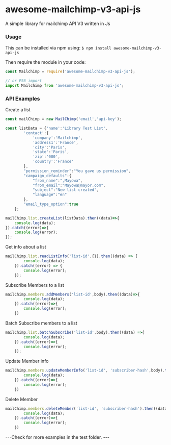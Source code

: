 # awesome-mailchimp-v3-api-js
A simple library for mailchimp API V3 written in Js

### Usage
This can be installed via npm using:
`$ npm install awesome-mailchimp-v3-api-js`

Then require the module in your code:
```js
const Mailchimp = require('awesome-mailchimp-v3-api-js');

// or ES6 import
import Mailchimp from 'awesome-mailchimp-v3-api-js';
```
### API Examples
Create a list
```js
const mailChimp = new MailChimp('email','api-key');

const listData = {'name':'Library Test List',
        'contact':{
            'company':'Mailchimp',
            'address1':'France',
            'city':'Paris',
            'state':'Paris',
            'zip':'000',
            'country':'France'
        },
        "permission_reminder":"You gave us permission",
        "campaign_defaults":{
            "from_name":",Mayowa",
            "from_email":"Mayowa@mayor.com",
            "subject":"New list created",
            "language":"en"
        },
        "email_type_option":true
    };

mailChimp.list.createList(listData).then((data)=>{
    console.log(data);
}).catch((error)=>{
    console.log(error);
});
```
Get info about a list
```js
mailChimp.list.readListInfo('list-id',{}).then((data) => {
        console.log(data);
    }).catch((error) => {
        console.log(error);
    });
```
Subscribe Members to a list
```js
mailChimp.members.addMembers('list-id',body).then((data)=>{
        console.log(data);
    }).catch((error)=>{
        console.log(error);
    })
```
Batch Subscribe members to a list
```js
mailChimp.list.batchSubscribe('list-id',body).then((data) =>{
        console.log(data);
    }).catch((error)=>{
        console.log(error);
    });
```
Update Member info
```js
mailChimp.members.updateMemberInfo('list-id', 'subscriber-hash',body).then((data)=>{
        console.log(data);
    }).catch((error)=>{
        console.log(error);
    })
```
Delete Member
```js
mailChimp.members.deleteMember('list-id', 'subscriber-hash').then((data)=>{
        console.log(data);
    }).catch((error)=>{
        console.log(error);
    })
```

---Check for more examples in the test folder. ---